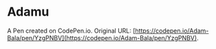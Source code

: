 # Adamu

A Pen created on CodePen.io. Original URL: [https://codepen.io/Adam-Bala/pen/YzgPNBV](https://codepen.io/Adam-Bala/pen/YzgPNBV).

